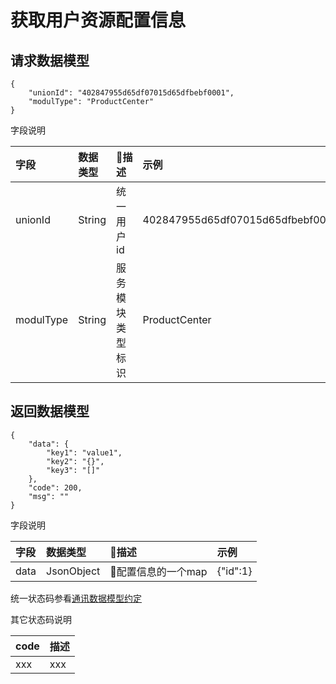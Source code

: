 # 获取用户资源配置信息

## 请求数据模型

```
{
    "unionId": "402847955d65df07015d65dfbebf0001",
    "modulType": "ProductCenter"
}
```

字段说明

| 字段 | 数据类型 | 描述 | 示例 |
| :--- | :--- | :--- | :--- |
| unionId | String | 统一用户id | 402847955d65df07015d65dfbebf0001 |
| modulType | String | 服务模块类型标识 | ProductCenter |

## 

## 返回数据模型

```
{
    "data": {
        "key1": "value1",
        "key2": "{}",
        "key3": "[]"
    },
    "code": 200,
    "msg": ""
}
```

字段说明

| 字段 | 数据类型 | 描述 | 示例 |
| :--- | :--- | :--- | :--- |
| data | JsonObject | 配置信息的一个map | {"id":1} |


统一状态码参看[通讯数据模型约定](/tong-xun-shu-ju-mo-xing-yue-ding.md)

其它状态码说明

| code | 描述 |
| :--- | :--- |
| xxx | xxx |
